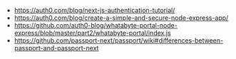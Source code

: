 - https://auth0.com/blog/next-js-authentication-tutorial/
- https://auth0.com/blog/create-a-simple-and-secure-node-express-app/
- https://github.com/auth0-blog/whatabyte-portal-node-express/blob/master/part2/whatabyte-portal/index.js
- https://github.com/passport-next/passport/wiki#differences-between-passport-and-passport-next
